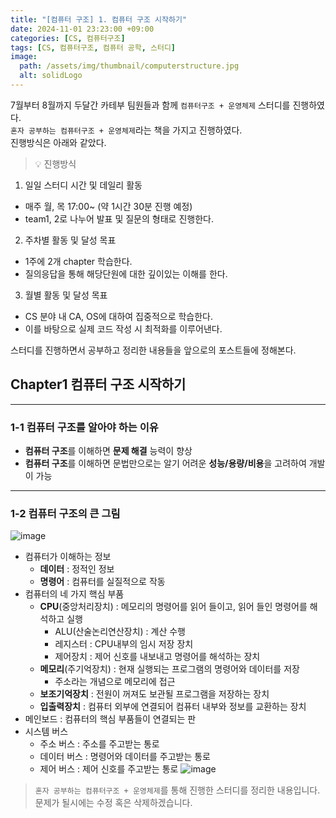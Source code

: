 ```yaml
---
title: "[컴퓨터 구조] 1. 컴퓨터 구조 시작하기"
date: 2024-11-01 23:23:00 +09:00
categories: [CS, 컴퓨터구조]
tags: [CS, 컴퓨터구조, 컴퓨터 공학, 스터디]
image:
  path: /assets/img/thumbnail/computerstructure.jpg
  alt: solidLogo
---
```


7월부터 8월까지 두달간 카테부 팀원들과 함께 `컴퓨터구조 + 운영체제` 스터디를 진행하였다.   
`혼자 공부하는 컴퓨터구조 + 운영체제`라는 책을 가지고 진행하였다.   
진행방식은 아래와 같았다.   

> 💡 진행방식
1. 일일 스터디 시간 및 데일리 활동
- 매주 월, 목 17:00~ (약 1시간 30분 진행 예정)
- team1, 2로 나누어 발표 및 질문의 형태로 진행한다.
2. 주차별 활동 및 달성 목표
- 1주에 2개 chapter 학습한다.
- 질의응답을 통해 해당단원에 대한 깊이있는 이해를 한다.
3. 월별 활동 및 달성 목표
- CS 분야 내 CA, OS에 대하여 집중적으로 학습한다.
- 이를 바탕으로 실제 코드 작성 시 최적화를 이루어낸다.

스터디를 진행하면서 공부하고 정리한 내용들을 앞으로의 포스트들에 정해본다.   

## Chapter1 컴퓨터 구조 시작하기
---
### 1-1 컴퓨터 구조를 알아야 하는 이유

- **컴퓨터 구조**를 이해하면 **문제 해결** 능력이 향상
- **컴퓨터 구조**를 이해하면 문법만으로는 알기 어려운 **성능/용량/비용**을 고려하여 개발이 가능

---
### 1-2 컴퓨터 구조의 큰 그림
![image](https://github.com/user-attachments/assets/b217524a-c3cd-47a0-b340-dff0fc4e5662)
- 컴퓨터가 이해하는 정보
    - **데이터** : 정적인 정보
    - **명령어** : 컴퓨터를 실질적으로 작동
- 컴퓨터의 네 가지 핵심 부품
    - **CPU**(중앙처리장치) : 메모리의 명령어를 읽어 들이고, 읽어 들인 명령어를 해석하고 실행
        - ALU(산술논리연산장치) : 계산 수행
        - 레지스터 : CPU내부의 임시 저장 장치
        - 제어장치 : 제어 신호를 내보내고 명령어를 해석하는 장치
    - **메모리**(주기억장치) : 현재 실행되는 프로그램의 명령어와 데이터를 저장
        - 주소라는 개념으로 메모리에 접근
    - **보조기억장치** : 전원이 꺼져도 보관될 프로그램을 저장하는 장치
    - **입출력장치** : 컴퓨터 외부에 연결되어 컴퓨터 내부와 정보를 교환하는 장치
- 메인보드 : 컴퓨터의 핵심 부품들이 연결되는 판
- 시스템 버스
    - 주소 버스 : 주소를 주고받는 통로
    - 데이터 버스 : 명령어와 데이터를 주고받는 통로
    - 제어 버스 : 제어 신호를 주고받는 통로
![image](https://github.com/user-attachments/assets/7919ef8d-db74-4f23-bcf6-9b0a6dc43af5)

> `혼자 공부하는 컴퓨터구조 + 운영체제`를 통해 진행한 스터디를 정리한 내용입니다.   
문제가 될시에는 수정 혹은 삭제하겠습니다.
